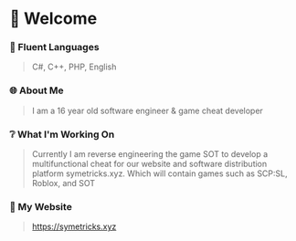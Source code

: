 # 👋 Welcome
### 📃 Fluent Languages
> C#, C++, PHP, English
### 🌐 About Me
> I am a 16 year old software engineer & game cheat developer
### ❔ What I'm Working On
> Currently I am reverse engineering the game SOT to develop a multifunctional cheat for our website and software distribution platform symetricks.xyz. Which will contain games such as SCP:SL, Roblox, and SOT
### 🚀 My Website
> https://symetricks.xyz

